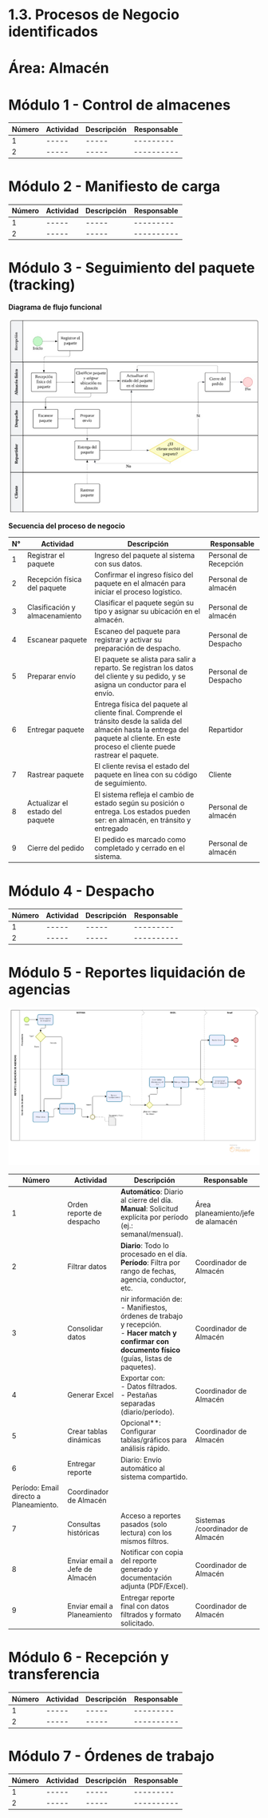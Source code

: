 # 1.3. Procesos de Negocio identificados

# **Área: Almacén**


# Módulo 1 - Control de almacenes




| Número | Actividad                                                  | Descripción                                                                                       | Responsable         |
|--------|------------------------------------------------------------|---------------------------------------------------------------------------------------------------|---------------------|
| 1      | ----- | ----- | ---------  |
| 2      | ----- | ----- | ----------  |



# Módulo 2 - Manifiesto de carga



| Número | Actividad                                                  | Descripción                                                                                       | Responsable         |
|--------|------------------------------------------------------------|---------------------------------------------------------------------------------------------------|---------------------|
| 1      | ----- | ----- | ---------  |
| 2      | ----- | ----- | ----------  |

# Módulo 3 - Seguimiento del paquete (tracking)

**Diagrama de flujo funcional**

![](seguimiento.jpg)

**Secuencia del proceso de negocio**

| N° | Actividad                              | Descripción                                                                 | Responsable           |
|----|------------------------------------------|-----------------------------------------------------------------------------|------------------------|
| 1  | Registrar el paquete                     | Ingreso del paquete al sistema con sus datos.                       | Personal de Recepción      |
| 2  | Recepción física del paquete             | Confirmar el ingreso físico del paquete en el almacén para iniciar el proceso logístico.     | Personal de almacén         |
| 3  | Clasificación y almacenamiento          | Clasificar el paquete según su tipo y asignar su ubicación en el almacén.          | Personal de almacén         |
| 4  | Escanear paquete                         | Escaneo del paquete para registrar y activar su preparación de despacho.   | Personal de Despacho       |
| 5  | Preparar envío                           | El paquete se alista para salir a reparto. Se registran los datos del cliente y su pedido, y se asigna un conductor para el envío.                                 | Personal de Despacho       |
| 6  | Entregar paquete                         | Entrega física del paquete al cliente final. Comprende el tránsito desde la salida del almacén hasta la entrega del paquete al cliente. En este proceso el cliente puede rastrear el paquete.                          | Repartidor             |
| 7  | Rastrear paquete                         | El cliente revisa el estado del paquete en línea con su código de seguimiento. | Cliente             |
| 8  | Actualizar el estado del paquete         | El sistema refleja el cambio de estado según su posición o entrega. Los estados pueden ser: en almacén, en tránsito y entregado      | Personal de almacén      |
| 9 | Cierre del pedido                        | El pedido es marcado como completado y cerrado en el sistema.              | Personal de almacén   |



# Módulo 4 - Despacho


| Número | Actividad                                                  | Descripción                                                                                       | Responsable         |
|--------|------------------------------------------------------------|---------------------------------------------------------------------------------------------------|---------------------|
| 1      | ----- | ----- | ---------  |
| 2      | ----- | ----- | ----------  |

# Módulo 5 - Reportes liquidación de agencias
![](ReporteLiquidacionAgencias.jpg)

| Número | Actividad                                                  | Descripción                                                                                       | Responsable         |
|--------|------------------------------------------------------------|---------------------------------------------------------------------------------------------------|---------------------|
| 1      | Orden reporte de despacho |**Automático**: Diario al cierre del día.<br>**Manual**: Solicitud explícita por período (ej.: semanal/mensual). | Área planeamiento/jefe de alamacén  |
| 2      |  Filtrar datos| **Diario**: Todo lo procesado en el día.<br>**Período**: Filtra por rango de fechas, agencia, conductor, etc.| Coordinador de Almacén  |
| 3      | Consolidar datos | nir información de:<br>- Manifiestos, órdenes de trabajo y recepción.<br>- **Hacer match y confirmar con documento físico** (guías, listas de paquetes).| Coordinador de Almacén    |
| 4     | Generar Excel | Exportar con:<br>- Datos filtrados.<br>- Pestañas separadas (diario/período). | Coordinador de Almacén  |
| 5     | Crear tablas dinámicas |Opcional**: Configurar tablas/gráficos para análisis rápido.| Coordinador de Almacén     |
| 6      | Entregar reporte | Diario: Envío automático al sistema compartido.
Período: Email directo a Planeamiento. | Coordinador de Almacén  |
| 7      | Consultas históricas| Acceso a reportes pasados (solo lectura) con los mismos filtros.| Sistemas /coordinador de Almacén  |
| 8     | Enviar email a Jefe de Almacén | Notificar con copia del reporte generado y documentación adjunta (PDF/Excel).| Coordinador de Almacén  |
| 9     | Enviar email a Planeamiento | Entregar reporte final con datos filtrados y formato solicitado. | Coordinador de Almacén  |


# Módulo 6 - Recepción y transferencia

| Número | Actividad                                                  | Descripción                                                                                       | Responsable         |
|--------|------------------------------------------------------------|---------------------------------------------------------------------------------------------------|---------------------|
| 1      | ----- | ----- | ---------  |
| 2      | ----- | ----- | ----------  |

# Módulo 7 - Órdenes de trabajo

| Número | Actividad                                                  | Descripción                                                                                       | Responsable         |
|--------|------------------------------------------------------------|---------------------------------------------------------------------------------------------------|---------------------|
| 1      | ----- | ----- | ---------  |
| 2      | ----- | ----- | ----------  |
